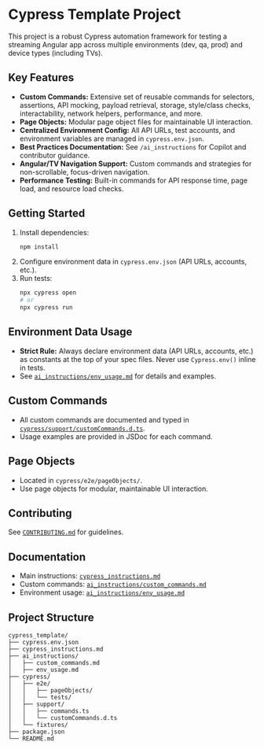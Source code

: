 # Cypress Template Project

This project is a robust Cypress automation framework for testing a streaming Angular app across multiple environments (dev, qa, prod) and device types (including TVs).

## Key Features
- **Custom Commands:** Extensive set of reusable commands for selectors, assertions, API mocking, payload retrieval, storage, style/class checks, interactability, network helpers, performance, and more.
- **Page Objects:** Modular page object files for maintainable UI interaction.
- **Centralized Environment Config:** All API URLs, test accounts, and environment variables are managed in `cypress.env.json`.
- **Best Practices Documentation:** See `/ai_instructions` for Copilot and contributor guidance.
- **Angular/TV Navigation Support:** Custom commands and strategies for non-scrollable, focus-driven navigation.
- **Performance Testing:** Built-in commands for API response time, page load, and resource load checks.

## Getting Started
1. Install dependencies:
   ```bash
   npm install
   ```
2. Configure environment data in `cypress.env.json` (API URLs, accounts, etc.).
3. Run tests:
   ```bash
   npx cypress open
   # or
   npx cypress run
   ```

## Environment Data Usage
- **Strict Rule:** Always declare environment data (API URLs, accounts, etc.) as constants at the top of your spec files. Never use `Cypress.env()` inline in tests.
- See [`ai_instructions/env_usage.md`](ai_instructions/env_usage.md) for details and examples.

## Custom Commands
- All custom commands are documented and typed in [`cypress/support/customCommands.d.ts`](cypress/support/customCommands.d.ts).
- Usage examples are provided in JSDoc for each command.

## Page Objects
- Located in `cypress/e2e/pageObjects/`.
- Use page objects for modular, maintainable UI interaction.

## Contributing
See [`CONTRIBUTING.md`](CONTRIBUTING.md) for guidelines.

## Documentation
- Main instructions: [`cypress_instructions.md`](cypress_instructions.md)
- Custom commands: [`ai_instructions/custom_commands.md`](ai_instructions/custom_commands.md)
- Environment usage: [`ai_instructions/env_usage.md`](ai_instructions/env_usage.md)

## Project Structure
```
cypress_template/
├── cypress.env.json
├── cypress_instructions.md
├── ai_instructions/
│   ├── custom_commands.md
│   ├── env_usage.md
├── cypress/
│   ├── e2e/
│   │   ├── pageObjects/
│   │   └── tests/
│   ├── support/
│   │   ├── commands.ts
│   │   └── customCommands.d.ts
│   └── fixtures/
├── package.json
└── README.md
```